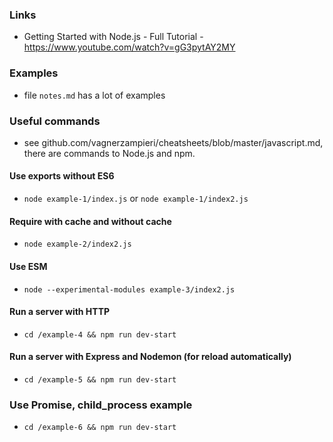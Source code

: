 ### Links
 - Getting Started with Node.js - Full Tutorial - https://www.youtube.com/watch?v=gG3pytAY2MY

### Examples
 - file `notes.md` has a lot of examples

### Useful commands
 - see github.com/vagnerzampieri/cheatsheets/blob/master/javascript.md, there are commands to Node.js and npm.

#### Use exports without ES6
 - `node example-1/index.js` or `node example-1/index2.js` 

#### Require with cache and without cache
 - `node example-2/index2.js` 

#### Use ESM 
 - `node --experimental-modules example-3/index2.js`

#### Run a server with HTTP 
 - `cd /example-4 && npm run dev-start`

#### Run a server with Express and Nodemon (for reload automatically)
 - `cd /example-5 && npm run dev-start`

### Use Promise, child_process example
 - `cd /example-6 && npm run dev-start`